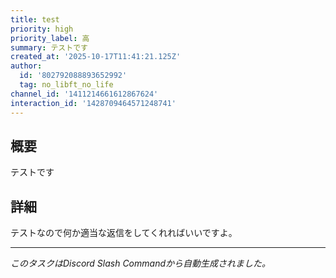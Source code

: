 ```yaml
---
title: test
priority: high
priority_label: 高
summary: テストです
created_at: '2025-10-17T11:41:21.125Z'
author:
  id: '802792088893652992'
  tag: no_libft_no_life
channel_id: '1411214661612867624'
interaction_id: '1428709464571248741'
---
```


## 概要

テストです

## 詳細

テストなので何か適当な返信をしてくれればいいですよ。

---

_このタスクはDiscord Slash Commandから自動生成されました。_